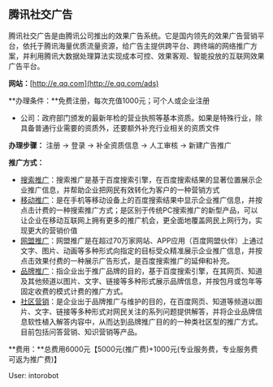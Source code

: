 ## 腾讯社交广告

腾讯社交广告是由腾讯公司推出的效果广告系统。它是国内领先的效果广告营销平台，依托于腾讯海量优质流量资源，给广告主提供跨平台、跨终端的网络推广方案，并利用腾讯大数据处理算法实现成本可控、效果客观、智能投放的互联网效果广告平台。

**网站：**[http://e.qq.com](http://e.qq.com/ads)

**办理条件：**免费注册，每次充值1000元；可个人或企业注册

* 公司：政府部门颁发的最新年检的营业执照等基本资质。如果是特殊行业，除具备普通行业需要的资质外，还要额外补充行业相关的资质文件

**办理步骤：** 注册 -&gt; 登录 -&gt; 补全资质信息 -&gt; 人工审核 -&gt; 新建广告推广

**推广方式：**

* [搜索推广](http://e.baidu.com/product?subsite=gd)：搜索推广是基于百度搜索引擎，在百度搜索结果的显著位置展示企业推广信息，并帮助企业把网民有效转化为客户的一种营销方式
* [移动推广](http://e.baidu.com/product-mobile?subsite=gd)：是在手机等移动设备上的百度搜索结果中显示企业推广信息，并按点击计费的一种搜索推广方式；是区别于传统PC搜索推广的新型产品，可以让企业在移动互联网上拥有更多的推广机会，更全面地覆盖网民上网行为，实现更大的营销价值
* [网盟推广](http://e.baidu.com/product-net?subsite=gd)：网盟推广是在超过70万家网站、APP应用（百度网盟伙伴）上通过文字、图片、动画等多种形式向指定的目标受众精准展示企业推广信息，并按点击效果付费的一种展示广告形式，是百度搜索推广的延伸和补充。
* [品牌推广](http://e.baidu.com/product-brand?subsite=gd)：指企业出于推广品牌的目的，基于百度搜索引擎，在其网页、知道及其他频道以图片、文字、链接等多种形式展示品牌信息，并按包月或包年等固定收费的模式计费的推广方式。
* [社区营销](http://e.baidu.com/product-community?subsite=gd)：是企业出于品牌推广与维护的目的，在百度网页、知道等频道以图片、文字、链接等多种形式对网民关注的系列问题提供解答，并将企业品牌信息软性植入解答内容中，从而达到品牌推广目的的一种类社区型的推广方式。目前包括问答营销、知识营销等产品。

**费用：**总费用6000元【5000元\(推广费\)+1000元\(专业服务费，专业服务费可返为推广费\)】

User: intorobot

